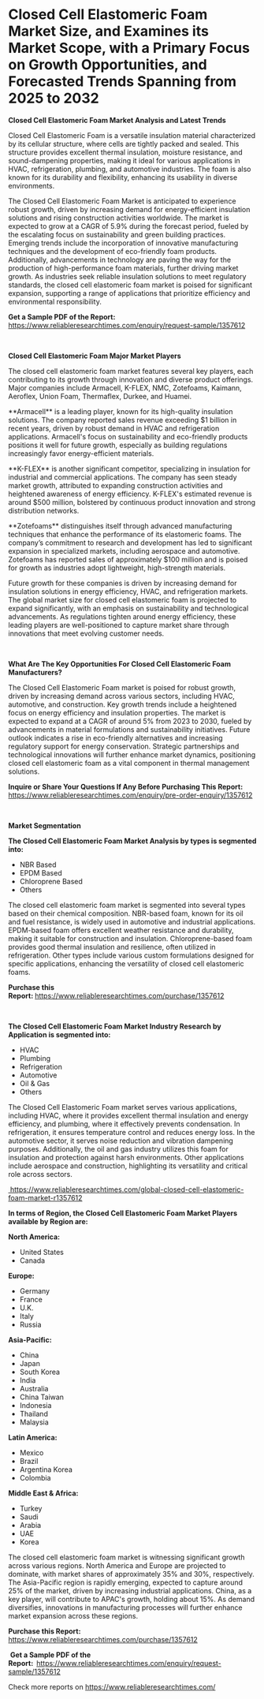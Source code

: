 <p><h1>Closed Cell Elastomeric Foam Market Size, and Examines its Market Scope, with a Primary Focus on Growth Opportunities, and Forecasted Trends Spanning from 2025 to 2032</h1></p><p><strong>Closed Cell Elastomeric Foam Market Analysis and Latest Trends</strong></p>
<p><p>Closed Cell Elastomeric Foam is a versatile insulation material characterized by its cellular structure, where cells are tightly packed and sealed. This structure provides excellent thermal insulation, moisture resistance, and sound-dampening properties, making it ideal for various applications in HVAC, refrigeration, plumbing, and automotive industries. The foam is also known for its durability and flexibility, enhancing its usability in diverse environments.</p><p>The Closed Cell Elastomeric Foam Market is anticipated to experience robust growth, driven by increasing demand for energy-efficient insulation solutions and rising construction activities worldwide. The market is expected to grow at a CAGR of 5.9% during the forecast period, fueled by the escalating focus on sustainability and green building practices. Emerging trends include the incorporation of innovative manufacturing techniques and the development of eco-friendly foam products. Additionally, advancements in technology are paving the way for the production of high-performance foam materials, further driving market growth. As industries seek reliable insulation solutions to meet regulatory standards, the closed cell elastomeric foam market is poised for significant expansion, supporting a range of applications that prioritize efficiency and environmental responsibility.</p></p>
<p><strong>Get a Sample PDF of the Report:&nbsp;</strong> <a href="https://www.reliableresearchtimes.com/enquiry/request-sample/1357612?utm_campaign=2007&utm_medium=2&utm_source=Github&utm_content=ia&utm_term=31032025&utm_id=closed-cell-elastomeric-foam">https://www.reliableresearchtimes.com/enquiry/request-sample/1357612</a></p>
<p>&nbsp;</p>
<p><strong>Closed Cell Elastomeric Foam Major Market Players</strong></p>
<p><p>The closed cell elastomeric foam market features several key players, each contributing to its growth through innovation and diverse product offerings. Major companies include Armacell, K-FLEX, NMC, Zotefoams, Kaimann, Aeroflex, Union Foam, Thermaflex, Durkee, and Huamei.</p><p>**Armacell** is a leading player, known for its high-quality insulation solutions. The company reported sales revenue exceeding $1 billion in recent years, driven by robust demand in HVAC and refrigeration applications. Armacell's focus on sustainability and eco-friendly products positions it well for future growth, especially as building regulations increasingly favor energy-efficient materials.</p><p>**K-FLEX** is another significant competitor, specializing in insulation for industrial and commercial applications. The company has seen steady market growth, attributed to expanding construction activities and heightened awareness of energy efficiency. K-FLEX's estimated revenue is around $500 million, bolstered by continuous product innovation and strong distribution networks.</p><p>**Zotefoams** distinguishes itself through advanced manufacturing techniques that enhance the performance of its elastomeric foams. The company’s commitment to research and development has led to significant expansion in specialized markets, including aerospace and automotive. Zotefoams has reported sales of approximately $100 million and is poised for growth as industries adopt lightweight, high-strength materials.</p><p>Future growth for these companies is driven by increasing demand for insulation solutions in energy efficiency, HVAC, and refrigeration markets. The global market size for closed cell elastomeric foam is projected to expand significantly, with an emphasis on sustainability and technological advancements. As regulations tighten around energy efficiency, these leading players are well-positioned to capture market share through innovations that meet evolving customer needs.</p></p>
<p>&nbsp;</p>
<p><strong>What Are The Key Opportunities For Closed Cell Elastomeric Foam Manufacturers?</strong></p>
<p><p>The Closed Cell Elastomeric Foam market is poised for robust growth, driven by increasing demand across various sectors, including HVAC, automotive, and construction. Key growth trends include a heightened focus on energy efficiency and insulation properties. The market is expected to expand at a CAGR of around 5% from 2023 to 2030, fueled by advancements in material formulations and sustainability initiatives. Future outlook indicates a rise in eco-friendly alternatives and increasing regulatory support for energy conservation. Strategic partnerships and technological innovations will further enhance market dynamics, positioning closed cell elastomeric foam as a vital component in thermal management solutions.</p></p>
<p><strong>Inquire or Share Your Questions If Any Before Purchasing This Report:</strong> <a href="https://www.reliableresearchtimes.com/enquiry/pre-order-enquiry/1357612?utm_campaign=2007&utm_medium=2&utm_source=Github&utm_content=ia&utm_term=31032025&utm_id=closed-cell-elastomeric-foam">https://www.reliableresearchtimes.com/enquiry/pre-order-enquiry/1357612</a></p>
<p>&nbsp;</p>
<p><strong>Market Segmentation</strong></p>
<p><strong>The Closed Cell Elastomeric Foam Market Analysis by types is segmented into:</strong></p>
<p><ul><li>NBR Based</li><li>EPDM Based</li><li>Chloroprene Based</li><li>Others</li></ul></p>
<p><p>The closed cell elastomeric foam market is segmented into several types based on their chemical composition. NBR-based foam, known for its oil and fuel resistance, is widely used in automotive and industrial applications. EPDM-based foam offers excellent weather resistance and durability, making it suitable for construction and insulation. Chloroprene-based foam provides good thermal insulation and resilience, often utilized in refrigeration. Other types include various custom formulations designed for specific applications, enhancing the versatility of closed cell elastomeric foams.</p></p>
<p><strong>Purchase this Report:&nbsp;</strong><a href="https://www.reliableresearchtimes.com/purchase/1357612?utm_campaign=2007&utm_medium=2&utm_source=Github&utm_content=ia&utm_term=31032025&utm_id=closed-cell-elastomeric-foam">https://www.reliableresearchtimes.com/purchase/1357612</a></p>
<p>&nbsp;</p>
<p><strong>The Closed Cell Elastomeric Foam Market Industry Research by Application is segmented into:</strong></p>
<p><ul><li>HVAC</li><li>Plumbing</li><li>Refrigeration</li><li>Automotive</li><li>Oil & Gas</li><li>Others</li></ul></p>
<p><p>The Closed Cell Elastomeric Foam market serves various applications, including HVAC, where it provides excellent thermal insulation and energy efficiency, and plumbing, where it effectively prevents condensation. In refrigeration, it ensures temperature control and reduces energy loss. In the automotive sector, it serves noise reduction and vibration dampening purposes. Additionally, the oil and gas industry utilizes this foam for insulation and protection against harsh environments. Other applications include aerospace and construction, highlighting its versatility and critical role across sectors.</p></p>
<p><a href="https://www.reliableresearchtimes.com/global-closed-cell-elastomeric-foam-market-r1357612?utm_campaign=2007&utm_medium=2&utm_source=Github&utm_content=ia&utm_term=31032025&utm_id=closed-cell-elastomeric-foam">&nbsp;https://www.reliableresearchtimes.com/global-closed-cell-elastomeric-foam-market-r1357612</a></p>
<p><strong>In terms of Region, the Closed Cell Elastomeric Foam Market Players available by Region are:</strong></p>
<p>
    <p> <strong> North America: </strong>
        <ul>
            <li>United States</li>
            <li>Canada</li>
        </ul>
        </p> 
    <p> <strong> Europe: </strong>
        <ul>
            <li>Germany</li>
            <li>France</li>
            <li>U.K.</li>
            <li>Italy</li>
            <li>Russia</li>
        </ul>
        </p> 
    <p> <strong> Asia-Pacific: </strong>
        <ul>
            <li>China</li>
            <li>Japan</li>
            <li>South Korea</li>
            <li>India</li>
            <li>Australia</li>
            <li>China Taiwan</li>
            <li>Indonesia</li>
            <li>Thailand</li>
            <li>Malaysia</li>
        </ul>
        </p> 
    <p> <strong> Latin America: </strong>
        <ul>
            <li>Mexico</li>
            <li>Brazil</li>
            <li>Argentina Korea</li>
            <li>Colombia</li>
        </ul>
        </p> 
    <p> <strong> Middle East & Africa: </strong>
        <ul>
            <li>Turkey</li>
            <li>Saudi</li>
            <li>Arabia</li>
            <li>UAE</li>
            <li>Korea</li>
        </ul>
    </p>
    </p>
<p><p>The closed cell elastomeric foam market is witnessing significant growth across various regions. North America and Europe are projected to dominate, with market shares of approximately 35% and 30%, respectively. The Asia-Pacific region is rapidly emerging, expected to capture around 25% of the market, driven by increasing industrial applications. China, as a key player, will contribute to APAC's growth, holding about 15%. As demand diversifies, innovations in manufacturing processes will further enhance market expansion across these regions.</p></p>
<p><strong>Purchase this Report: </strong><a href="https://www.reliableresearchtimes.com/purchase/1357612?utm_campaign=2007&utm_medium=2&utm_source=Github&utm_content=ia&utm_term=31032025&utm_id=closed-cell-elastomeric-foam">https://www.reliableresearchtimes.com/purchase/1357612</a></p>
<p>&nbsp;<strong>Get a Sample PDF of the Report:&nbsp;&nbsp;</strong><a href="https://www.reliableresearchtimes.com/enquiry/request-sample/1357612?utm_campaign=2007&utm_medium=2&utm_source=Github&utm_content=ia&utm_term=31032025&utm_id=closed-cell-elastomeric-foam">https://www.reliableresearchtimes.com/enquiry/request-sample/1357612</a></p>
<p><strong></strong></p>
<p>Check more reports on <a href="https://www.reliableresearchtimes.com/?utm_campaign=2007&utm_medium=2&utm_source=Github&utm_content=ia&utm_term=31032025&utm_id=closed-cell-elastomeric-foam">https://www.reliableresearchtimes.com/</a></p>
